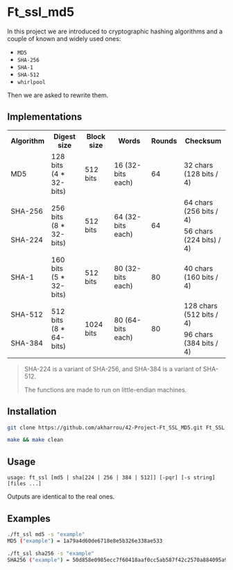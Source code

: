 # Ft_ssl_md5

In this project we are introduced to cryptographic hashing algorithms and a couple of known and widely used ones:
  * `MD5`
  * `SHA-256`
  * `SHA-1`
  * `SHA-512`
  * `whirlpool`

Then we are asked to rewrite them.

## Implementations
<table>
  <tr>
    <th text-align=right>Algorithm</th>
    <th>Digest size</th>
    <th>Block size</th>
    <th>Words</th>
    <th>Rounds</th>
    <th>Checksum</th>
  </tr>
  <tr>
    <td>MD5</td>
    <td>128 bits<br>(4 * 32-bits)</td>
    <td>512 bits</td>
    <td>16 (32-bits each)</td>
    <td>64</td>
    <td>32 chars<br>(128 bits / 4)</td>
  </tr>
  <tr>
    <td>SHA-256</td>
    <td rowspan=2>256 bits<br>(8 * 32-bits)</td>
    <td rowspan=2>512 bits</td>
    <td rowspan=2>64 (32-bits each)</td>
    <td rowspan=2>64</td>
    <td>64 chars<br>(256 bits / 4)</td>
  </tr>
  <tr>
    <td>SHA-224</td>
    <td>56 chars<br>(224 bits) / 4)</td>
  </tr>
  <tr>
    <td>SHA-1</td>
    <td>160 bits<br>(5 * 32-bits)</td>
    <td>512 bits</td>
    <td>80 (32-bits each)</td>
    <td>80</td>
    <td>40 chars<br>(160 bits / 4)</td>
  </tr>
  <tr>
    <td>SHA-512</td>
    <td rowspan=2>512 bits<br>(8 * 64-bits)</td>
    <td rowspan=2>1024 bits</td>
    <td rowspan=2>80 (64-bits each)</td>
    <td rowspan=2>80</td>
    <td>128 chars<br>(512 bits / 4)</td>
  </tr>
  <tr>
    <td>SHA-384</td>
    <td>96 chars<br>(384 bits / 4)</td>
  </tr>
</table>

>SHA-224 is a variant of SHA-256, and SHA-384 is a variant of SHA-512.
>
>The functions are made to run on little-endian machines.

## Installation
```bash
git clone https://github.com/akharrou/42-Project-Ft_SSL_MD5.git Ft_SSL && cd Ft_SSL
```

```bash
make && make clean
```

## Usage

```
usage: ft_ssl [md5 | sha[224 | 256 | 384 | 512]] [-pqr] [-s string] [files ...]
```

Outputs are identical to the real ones.

## Examples

```bash
./ft_ssl md5 -s "example"
MD5 ("example") = 1a79a4d60de6718e8e5b326e338ae533
```
```bash
./ft_ssl sha256 -s "example"
SHA256 ("example") = 50d858e0985ecc7f60418aaf0cc5ab587f42c2570a884095a9e8ccacd0f6545c
```

